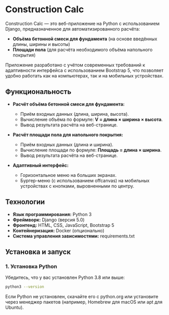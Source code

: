 # Construction Calc

Construction Calc — это веб-приложение на Python с использованием Django, предназначенное для автоматизированного расчёта:
- **Объёма бетонной смеси для фундамента** (на основе введённых длины, ширины и высоты)
- **Площади пола** (для расчёта необходимого объёма напольного покрытия)

Приложение разработано с учётом современных требований к адаптивности интерфейса с использованием Bootstrap 5, что позволяет удобно работать как на компьютерах, так и на мобильных устройствах.

## Функциональность

- **Расчёт объёма бетонной смеси для фундамента:**
  - Приём входных данных (длина, ширина, высота).
  - Вычисление объёма по формуле: **V = длина × ширина × высота**.
  - Вывод результата расчёта на веб-странице.
  
- **Расчёт площади пола для напольного покрытия:**
  - Приём входных данных (длина и ширина).
  - Вычисление площади по формуле: **Площадь = длина × ширина**.
  - Вывод результата расчёта на веб-странице.

- **Адаптивный интерфейс:**
  - Горизонтальное меню на больших экранах.
  - Бургер-меню (с использованием offcanvas) на мобильных устройствах с кнопками, выровненными по центру.

## Технологии

- **Язык программирования:** Python 3
- **Фреймворк:** Django (версия 5.0)
- **Фронтенд:** HTML, CSS, JavaScript, Bootstrap 5
- **Контейнеризация:** Docker (опционально)
- **Система управления зависимостями:** requirements.txt

## Установка и запуск

### 1. Установка Python

Убедитесь, что у вас установлен Python 3.8 или выше:
```bash
python3 --version
```

Если Python не установлен, скачайте его с python.org или установите через менеджер пакетов (например, Homebrew для macOS или apt для Ubuntu).

